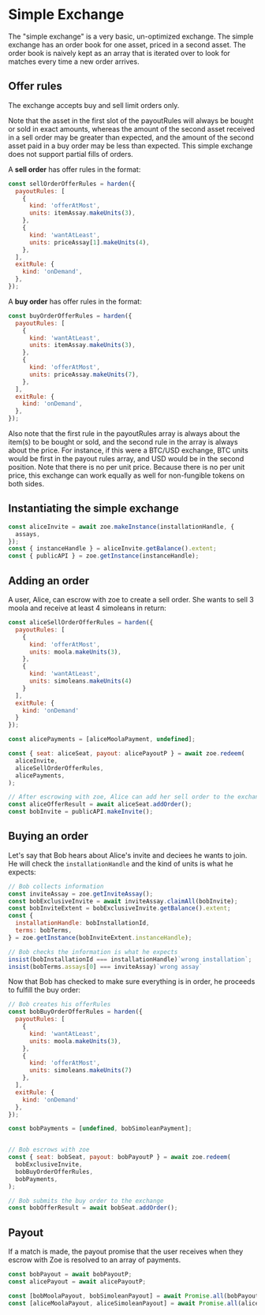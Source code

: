 # Simple Exchange

<Zoe-Version/>

The "simple exchange" is a very basic, un-optimized exchange. The
simple exchange has an order book for one asset, priced in a second
asset. The order book is naively kept as an array that is iterated over
to look for matches every time a new order arrives.

## Offer rules

The exchange accepts buy and sell limit orders only.

Note that the asset in the first slot of the payoutRules will always be bought or sold in exact amounts, whereas the amount of the second asset received in a sell order may be greater than expected, and the amount of the second asset paid in a buy order may be less than expected. This simple exchange does not support partial fills of orders.

A **sell order** has
offer rules in the format:

```js
const sellOrderOfferRules = harden({
  payoutRules: [
    {
      kind: 'offerAtMost',
      units: itemAssay.makeUnits(3),
    },
    {
      kind: 'wantAtLeast',
      units: priceAssay[1].makeUnits(4),
    },
  ],
  exitRule: {
    kind: 'onDemand',
  },
});
```

A **buy order** has offer rules in the format:

```js
const buyOrderOfferRules = harden({
  payoutRules: [
    {
      kind: 'wantAtLeast',
      units: itemAssay.makeUnits(3),
    },
    {
      kind: 'offerAtMost',
      units: priceAssay.makeUnits(7),
    },
  ],
  exitRule: {
    kind: 'onDemand',
  },
});
```

Also note that the first rule in the payoutRules array is always about the
item(s) to be bought or sold, and the second rule in the array is
always about the price. For instance, if this were a BTC/USD exchange,
BTC units would be first in the payout rules array, and USD would be
in the second position. Note that there is no per unit price. Because
there is no per unit price, this exchange can work equally as well for
non-fungible tokens on both sides.

## Instantiating the simple exchange

```js
const aliceInvite = await zoe.makeInstance(installationHandle, {
  assays,
});
const { instanceHandle } = aliceInvite.getBalance().extent;
const { publicAPI } = zoe.getInstance(instanceHandle);
```

## Adding an order

A user, Alice, can escrow with zoe to create a sell order. She wants to sell 3 moola and receive at least 4 simoleans in return:

```js
const aliceSellOrderOfferRules = harden({
  payoutRules: [
    {
      kind: 'offerAtMost',
      units: moola.makeUnits(3),
    },
    {
      kind: 'wantAtLeast',
      units: simoleans.makeUnits(4)
    }
  ],
  exitRule: {
    kind: 'onDemand'
  }
});

const alicePayments = [aliceMoolaPayment, undefined];

const { seat: aliceSeat, payout: alicePayoutP } = await zoe.redeem(
  aliceInvite,
  aliceSellOrderOfferRules,
  alicePayments,
);

// After escrowing with zoe, Alice can add her sell order to the exchange and create an invite for another party to participate in the exchange
const aliceOfferResult = await aliceSeat.addOrder();
const bobInvite = publicAPI.makeInvite();
```

## Buying an order

Let's say that Bob hears about Alice's invite and deciees he wants to join. He will check the `installationHandle` and the kind of units is what he expects:

```js
// Bob collects information
const inviteAssay = zoe.getInviteAssay();
const bobExclusiveInvite = await inviteAssay.claimAll(bobInvite);
const bobInviteExtent = bobExclusiveInvite.getBalance().extent;
const {
  installationHandle: bobInstallationId,
  terms: bobTerms,
} = zoe.getInstance(bobInviteExtent.instanceHandle);

// Bob checks the information is what he expects
insist(bobInstallationId === installationHandle)`wrong installation`;
insist(bobTerms.assays[0] === inviteAssay)`wrong assay`
```

Now that Bob has checked to make sure everything is in order, he proceeds to fulfill the buy order:

```js
// Bob creates his offerRules
const bobBuyOrderOfferRules = harden({
  payoutRules: [
    {
      kind: 'wantAtLeast',
      units: moola.makeUnits(3),
    },
    {
      kind: 'offerAtMost',
      units: simoleans.makeUnits(7)
    },
  ],
  exitRule: {
    kind: 'onDemand'
  },
});

const bobPayments = [undefined, bobSimoleanPayment];


// Bob escrows with zoe
const { seat: bobSeat, payout: bobPayoutP } = await zoe.redeem(
  bobExclusiveInvite,
  bobBuyOrderOfferRules,
  bobPayments,
);

// Bob submits the buy order to the exchange
const bobOfferResult = await bobSeat.addOrder();
```

## Payout

If a match is made, the payout promise that the user receives when
they escrow with Zoe is resolved to an array of payments.

```js
const bobPayout = await bobPayoutP;
const alicePayout = await alicePayoutP;

const [bobMoolaPayout, bobSimoleanPayout] = await Promise.all(bobPayout);
const [aliceMoolaPayout, aliceSimoleanPayout] = await Promise.all(alicePayout);
```
